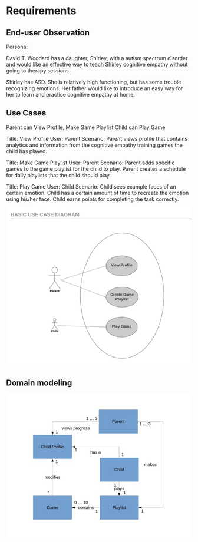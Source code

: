 # Requirements #

## End-user Observation ##

Persona:

David T. Woodard has a daughter, Shirley, with a autism spectrum disorder and would like an effective way to teach Shirley 
cognitive empathy without going to therapy sessions.

Shirley has ASD. She is relatively high functioning, but has some trouble recognizing emotions. Her father would like to introduce 
an easy way for her to learn and practice cognitive empathy at home.

## Use Cases ##

Parent can View Profile, Make Game Playlist
Child can Play Game

Title: View Profile
User: Parent
Scenario: Parent views profile that contains analytics and information from the cognitive empathy training games the child has
 played. 

Title: Make Game Playlist
User: Parent 
Scenario: Parent adds specific games to the game playlist for the child to play. Parent creates a schedule for daily playlists 
that the child should play. 

Title: Play Game
User: Child
Scenario: Child sees example faces of an certain emotion. Child has a certain amount of time to recreate the emotion using his/her 
face. Child earns points for completing the task correctly.

![Use Case Diagram](./images/usecase.png)


## Domain modeling ##

![Domain Model](./images/domainmodel.jpg)
